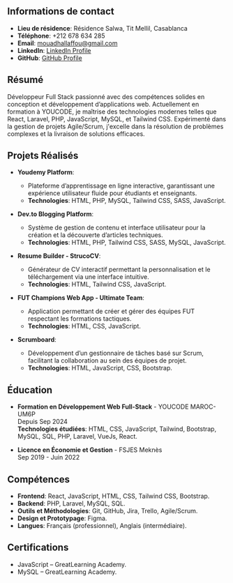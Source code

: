## Informations de contact
- **Lieu de résidence**: Résidence Salwa, Tit Mellil, Casablanca
- **Téléphone**: +212 678 634 285
- **Email**: [mouadhallaffou@gmail.com](mailto:mouadhallaffou@gmail.com)
- **LinkedIn**: [LinkedIn Profile](https://www.linkedin.com/in/hallaffou-mouad-763409200/)
- **GitHub**: [GitHub Profile](https://github.com/MouadHallaffou)

## Résumé
Développeur Full Stack passionné avec des compétences solides en conception et développement d’applications web. Actuellement en formation à YOUCODE, je maîtrise des technologies modernes telles que React, Laravel, PHP, JavaScript, MySQL, et Tailwind CSS. Expérimenté dans la gestion de projets Agile/Scrum, j'excelle dans la résolution de problèmes complexes et la livraison de solutions efficaces.

## Projets Réalisés
- **Youdemy Platform**: 
  - Plateforme d’apprentissage en ligne interactive, garantissant une expérience utilisateur fluide pour étudiants et enseignants.
  - **Technologies**: HTML, PHP, MySQL, Tailwind CSS, SASS, JavaScript.

- **Dev.to Blogging Platform**: 
  - Système de gestion de contenu et interface utilisateur pour la création et la découverte d’articles techniques.
  - **Technologies**: HTML, PHP, Tailwind CSS, SASS, MySQL, JavaScript.

- **Resume Builder - StrucoCV**: 
  - Générateur de CV interactif permettant la personnalisation et le téléchargement via une interface intuitive.
  - **Technologies**: HTML, Tailwind CSS, JavaScript.

- **FUT Champions Web App - Ultimate Team**: 
  - Application permettant de créer et gérer des équipes FUT respectant les formations tactiques.
  - **Technologies**: HTML, CSS, JavaScript.

- **Scrumboard**: 
  - Développement d’un gestionnaire de tâches basé sur Scrum, facilitant la collaboration au sein des équipes de projet.
  - **Technologies**: HTML, JavaScript, CSS, Bootstrap.

## Éducation
- **Formation en Développement Web Full-Stack** - YOUCODE MAROC-UM6P  
  Depuis Sep 2024  
  **Technologies étudiées**: HTML, CSS, JavaScript, Tailwind, Bootstrap, MySQL, SQL, PHP, Laravel, VueJs, React.

- **Licence en Économie et Gestion** - FSJES Meknès  
  Sep 2019 - Juin 2022

## Compétences
- **Frontend**: React, JavaScript, HTML, CSS, Tailwind CSS, Bootstrap.
- **Backend**: PHP, Laravel, MySQL, SQL.
- **Outils et Méthodologies**: Git, GitHub, Jira, Trello, Agile/Scrum.
- **Design et Prototypage**: Figma.
- **Langues**: Français (professionnel), Anglais (intermédiaire).

## Certifications
- JavaScript – GreatLearning Academy.
- MySQL – GreatLearning Academy.
